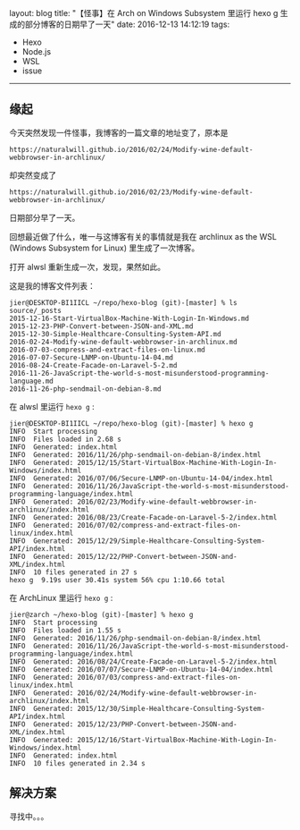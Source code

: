 layout: blog
title: "【怪事】在 Arch on Windows Subsystem 里运行 hexo g 生成的部分博客的日期早了一天"
date: 2016-12-13 14:12:19
tags: 
  - Hexo
  - Node.js
  - WSL
  - issue

---

## 缘起

今天突然发现一件怪事，我博客的一篇文章的地址变了，原本是

	https://naturalwill.github.io/2016/02/24/Modify-wine-default-webbrowser-in-archlinux/

却突然变成了

	https://naturalwill.github.io/2016/02/23/Modify-wine-default-webbrowser-in-archlinux/

日期部分早了一天。

回想最近做了什么，唯一与这博客有关的事情就是我在 archlinux as the WSL (Windows Subsystem for Linux) 里生成了一次博客。

打开 alwsl 重新生成一次，发现，果然如此。

这是我的博客文件列表：

	jier@DESKTOP-BI1IICL ~/repo/hexo-blog (git)-[master] % ls source/_posts
	2015-12-16-Start-VirtualBox-Machine-With-Login-In-Windows.md
	2015-12-23-PHP-Convert-between-JSON-and-XML.md
	2015-12-30-Simple-Healthcare-Consulting-System-API.md
	2016-02-24-Modify-wine-default-webbrowser-in-archlinux.md
	2016-07-03-compress-and-extract-files-on-linux.md
	2016-07-07-Secure-LNMP-on-Ubuntu-14-04.md
	2016-08-24-Create-Facade-on-Laravel-5-2.md
	2016-11-26-JavaScript-the-world-s-most-misunderstood-programming-language.md
	2016-11-26-php-sendmail-on-debian-8.md

在 alwsl 里运行 `hexo g` :

	jier@DESKTOP-BI1IICL ~/repo/hexo-blog (git)-[master] % hexo g
	INFO  Start processing
	INFO  Files loaded in 2.68 s
	INFO  Generated: index.html
	INFO  Generated: 2016/11/26/php-sendmail-on-debian-8/index.html
	INFO  Generated: 2015/12/15/Start-VirtualBox-Machine-With-Login-In-Windows/index.html
	INFO  Generated: 2016/07/06/Secure-LNMP-on-Ubuntu-14-04/index.html
	INFO  Generated: 2016/11/26/JavaScript-the-world-s-most-misunderstood-programming-language/index.html
	INFO  Generated: 2016/02/23/Modify-wine-default-webbrowser-in-archlinux/index.html
	INFO  Generated: 2016/08/23/Create-Facade-on-Laravel-5-2/index.html
	INFO  Generated: 2016/07/02/compress-and-extract-files-on-linux/index.html
	INFO  Generated: 2015/12/29/Simple-Healthcare-Consulting-System-API/index.html
	INFO  Generated: 2015/12/22/PHP-Convert-between-JSON-and-XML/index.html
	INFO  10 files generated in 27 s
	hexo g  9.19s user 30.41s system 56% cpu 1:10.66 total

在 ArchLinux 里运行 `hexo g` :

	jier@zarch ~/hexo-blog (git)-[master] % hexo g
	INFO  Start processing
	INFO  Files loaded in 1.55 s
	INFO  Generated: 2016/11/26/php-sendmail-on-debian-8/index.html
	INFO  Generated: 2016/11/26/JavaScript-the-world-s-most-misunderstood-programming-language/index.html
	INFO  Generated: 2016/08/24/Create-Facade-on-Laravel-5-2/index.html
	INFO  Generated: 2016/07/07/Secure-LNMP-on-Ubuntu-14-04/index.html
	INFO  Generated: 2016/07/03/compress-and-extract-files-on-linux/index.html
	INFO  Generated: 2016/02/24/Modify-wine-default-webbrowser-in-archlinux/index.html
	INFO  Generated: 2015/12/30/Simple-Healthcare-Consulting-System-API/index.html
	INFO  Generated: 2015/12/23/PHP-Convert-between-JSON-and-XML/index.html
	INFO  Generated: 2015/12/16/Start-VirtualBox-Machine-With-Login-In-Windows/index.html
	INFO  Generated: index.html
	INFO  10 files generated in 2.34 s

## 解决方案

寻找中。。。